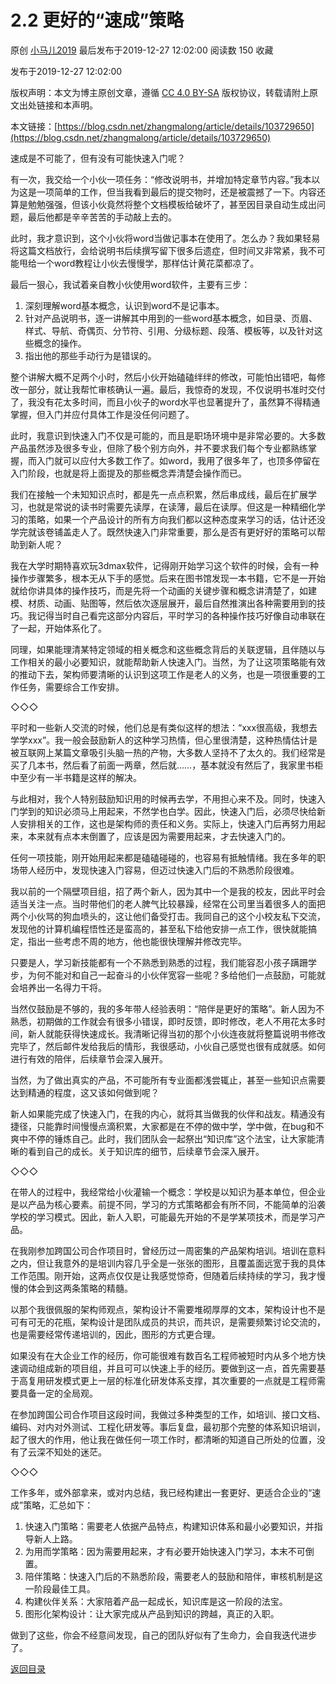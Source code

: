 2.2 更好的“速成”策略
=============

原创 [小马儿2019](https://me.csdn.net/zhangmalong) 最后发布于2019-12-27 12:02:00 阅读数 150 收藏

发布于2019-12-27 12:02:00

[](http://creativecommons.org/licenses/by-sa/4.0/)版权声明：本文为博主原创文章，遵循 [CC 4.0 BY-SA](http://creativecommons.org/licenses/by-sa/4.0/) 版权协议，转载请附上原文出处链接和本声明。

本文链接：[https://blog.csdn.net/zhangmalong/article/details/103729650](https://blog.csdn.net/zhangmalong/article/details/103729650)

速成是不可能了，但有没有可能快速入门呢？

有一次，我交给一个小伙一项任务：“修改说明书，并增加特定章节内容。”我本以为这是一项简单的工作，但当我看到最后的提交物时，还是被震撼了一下。内容还算是勉勉强强，但该小伙竟然将整个文档模板给破坏了，甚至因目录自动生成出问题，最后他都是辛辛苦苦的手动敲上去的。

此时，我才意识到，这个小伙将word当做记事本在使用了。怎么办？我如果轻易将这篇文档放行，会给说明书后续撰写留下很多后遗症，但时间又非常紧，我不可能甩给一个word教程让小伙去慢慢学，那样估计黄花菜都凉了。

最后一狠心，我试着亲自教小伙使用word软件，主要有三步：

1.  深刻理解word基本概念，认识到word不是记事本。
2.  针对产品说明书，逐一讲解其中用到的一些word基本概念，如目录、页眉、样式、导航、奇偶页、分节符、引用、分级标题、段落、模板等，以及针对这些概念的操作。
3.  指出他的那些手动行为是错误的。

整个讲解大概不足两个小时，然后小伙开始磕磕绊绊的修改，可能怕出错吧，每修改一部分，就让我帮忙审核确认一遍。最后，我惊奇的发现，不仅说明书准时交付了，我没有花太多时间，而且小伙子的word水平也显著提升了，虽然算不得精通掌握，但入门并应付具体工作是没任何问题了。

此时，我意识到快速入门不仅是可能的，而且是职场环境中是非常必要的。大多数产品虽然涉及很多专业，但除了极个别方向外，并不要求我们每个专业都熟练掌握，而入门就可以应付大多数工作了。如word，我用了很多年了，也顶多停留在入门阶段，也就是将上面提及的那些概念弄清楚会操作而已。

我们在接触一个未知知识点时，都是先一点点积累，然后串成线，最后在扩展学习，也就是常说的读书时需要先读厚，在读薄，最后在读厚。但这是一种精细化学习的策略，如果一个产品设计的所有方向我们都以这种态度来学习的话，估计还没学完就该卷铺盖走人了。既然快速入门非常重要，那么是否有更好好的策略可以帮助到新人呢？

我在大学时期特喜欢玩3dmax软件，记得刚开始学习这个软件的时候，会有一种操作步骤繁多，根本无从下手的感觉。后来在图书馆发现一本书籍，它不是一开始就给你讲具体的操作技巧，而是先将一个动画的关键步骤和概念讲清楚了，如建模、材质、动画、贴图等，然后依次逐层展开，最后自然推演出各种需要用到的技巧。我记得当时自己看完这部分内容后，平时学习的各种操作技巧好像自动串联在了一起，开始体系化了。

同理，如果能理清某特定领域的相关概念和这些概念背后的关联逻辑，且伴随以与工作相关的最小必要知识，就能帮助新人快速入门。当然，为了让这项策略能有效的推动下去，架构师要清晰的认识到这项工作是老人的义务，也是一项很重要的工作任务，需要综合工作安排。

◇◇◇

平时和一些新人交流的时候，他们总是有类似这样的想法：“xxx很高级，我想去学学xxx”。我一般会鼓励新人的这种学习热情，但心里很清楚，这种热情估计是被互联网上某篇文章吸引头脑一热的产物，大多数人坚持不了太久的。我们经常是买了几本书，然后看了前面一两章，然后就……，基本就没有然后了，我家里书柜中至少有一半书籍是这样的解决。

与此相对，我个人特别鼓励知识用的时候再去学，不用担心来不及。同时，快速入门学到的知识必须马上用起来，不然学也白学。因此，快速入门后，必须尽快给新人安排相关的工作，这也是架构师的责任和义务。实际上，快速入门后再努力用起来，本来就有点本末倒置了，应该是因为需要用起来，才去快速入门的。

任何一项技能，刚开始用起来都是磕磕碰碰的，也容易有抵触情绪。我在多年的职场带人经历中，发现快速入门容易，但迈过快速入门后的不熟悉阶段很难。

我以前的一个隔壁项目组，招了两个新人，因为其中一个是我的校友，因此平时会适当关注一点。当时带他们的老人脾气比较暴躁，经常在公司里当着很多人的面把两个小伙骂的狗血喷头的，这让他们备受打击。我同自己的这个小校友私下交流，发现他的计算机编程悟性还是蛮高的，甚至私下给他安排一点工作，很快就能搞定，指出一些考虑不周的地方，他也能很快理解并修改完毕。

只要是人，学习新技能都有一个不熟悉到熟悉的过程，我们能容忍小孩子蹒跚学步，为何不能对和自己一起奋斗的小伙伴宽容一些呢？多给他们一点鼓励，可能就会培养出一名得力干将。

当然仅鼓励是不够的，我的多年带人经验表明：“陪伴是更好的策略”。新人因为不熟悉，初期做的工作就会有很多小错误，即时反馈，即时修改，老人不用花太多时间，新人就能获得快速成长。我清晰记得当初的那个小伙连夜就将整篇说明书修改完毕了，然后邮件发给我后的情形，我很感动，小伙自己感觉也很有成就感。如何进行有效的陪伴，后续章节会深入展开。

当然，为了做出真实的产品，不可能所有专业面都浅尝辄止，甚至一些知识点需要达到精通的程度，这又该如何做到呢？

新人如果能完成了快速入门，在我的内心，就将其当做我的伙伴和战友。精通没有捷径，只能靠时间慢慢点滴积累，大家都是在不停的做中学，学中做，在bug和不爽中不停的锤炼自己。此时，我们团队会一起祭出“知识库”这个法宝，让大家能清晰的看到自己的成长。关于知识库的细节，后续章节会深入展开。

◇◇◇

在带人的过程中，我经常给小伙灌输一个概念：学校是以知识为基本单位，但企业是以产品为核心要素。前提不同，学习的方式策略都会有所不同，不能简单的沿袭学校的学习模式。因此，新人入职，可能最先开始的不是学某项技术，而是学习产品。

在我刚参加跨国公司合作项目时，曾经历过一周密集的产品架构培训。培训在意料之内，但让我意外的是培训内容几乎全是一张张的图形，且覆盖面远宽于我的具体工作范围。刚开始，这两点仅仅是让我感觉惊奇，但随着后续持续的学习，我才慢慢的体会到这两条策略的精髓。

以那个我很佩服的架构师观点，架构设计不需要堆砌厚厚的文本，架构设计也不是可有可无的花瓶，架构设计是团队成员的共识，而共识，是需要频繁讨论交流的，也是需要经常传递培训的，因此，图形的方式更合理。

如果没有在大企业工作的经历，你可能很难有数百名工程师被短时内从多个地方快速调动组成新的项目组，并且可可以快速上手的经历。要做到这一点，首先需要基于高复用研发模式更上一层的标准化研发体系支撑，其次重要的一点就是工程师需要具备一定的全局观。

在参加跨国公司合作项目这段时间，我做过多种类型的工作，如培训、接口文档、编码、对内对外测试、工程化研发等。事后复盘，最初那个完整的体系知识培训，起了很大的作用，他让我在做任何一项工作时，都清晰的知道自己所处的位置，没有了云深不知处的迷茫。

◇◇◇

工作多年，或外部拿来，或对内总结，我已经构建出一套更好、更适合企业的“速成”策略，汇总如下：

1.  快速入门策略：需要老人依据产品特点，构建知识体系和最小必要知识，并指导新人上路。
2.  为用而学策略：因为需要用起来，才有必要开始快速入门学习，本末不可倒置。
3.  陪伴策略：快速入门后的不熟悉阶段，需要老人的鼓励和陪伴，审核机制是这一阶段最佳工具。
4.  构建伙伴关系：大家陪着产品一起成长，知识库是这一阶段的法宝。
5.  图形化架构设计：让大家完成从产品到知识的跨越，真正的入职。

做到了这些，你会不经意间发现，自己的团队好似有了生命力，会自我迭代进步了。

[返回目录](https://blog.csdn.net/zhangmalong/article/details/103197670)